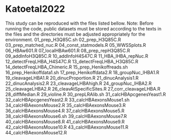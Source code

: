 # Katoetal2022

This study can be reproduced with the files listed bellow. Note: Before running the code, public datasets must be stored according to the texts in the files and the directories must be adjusted appropriately for the environment.
01_prep_H3Q85C.sh
02_prep_H3Q85C.R
03_prep_matched_nuc.R
04_const_statmodels.R
05_WWSSplots.R
06_HBAw601.R
07_localHBAw601.R
08_prep_repH3Q85C.R
09_addInfoH3Q85C.R
10_addInfoH4S47C.R
11_HBA_lHBA_repNuc.R
12_detectFreqLHBA_H4S47C.R
13_detectFreqLHBA_H3Q85C.R
14_detectFreqLHBA_Chimeric.R
15_prep_Henikoffreads.sh
16_prep_Henikoffdata1.sh
17_prep_Henikoffdata2.R
18_groupNuc_lHBA1.R
19_cleavageLHBA1.R
20_dinucProportion.R
21_dinucAnalysis1.R
22_dinucAnalysis2.R
23_cleavageLHBAhigh.R
24_groupNuc_lHBA2.R
25_cleavageLHBA2.R
26_cleavAtSpecificSites.R
27_corr_cleavageLHBA.R
28_diffMedian.R
29_violine.R
30_prepLRAlib.sh
31_calcHBApcgenesYeast1.R
32_calcHBApcgenesYeast2.R
33_calcHBAexonsMouse1.sh
34_calcHBAexonsMouse2.R
35_calcHBAexonsMouse3.R
36_calcHBAexonsMouse4.R
37_calcHBAexonsMouse5.R
38_calcHBAexonsMouse6.sh
39_calcHBAexonsMouse7.R
40_calcHBAexonsMouse8.R
41_calcHBAexonsMouse9.R
42_calcHBAexonsMouse10.R
43_calcHBAexonsMouse11.R
44_calcHBAexonsMouse12.R
